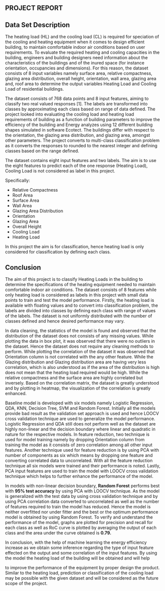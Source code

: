 ## PROJECT REPORT

## Data Set Description

The heating load (HL) and the cooling load (CL) is required for speciation of the cooling and
heating equipment when it comes to design efficient building, to maintain comfortable indoor air
conditions based on user requirements. To evaluate the required heating and cooling capacities in
the building, engineers and building designers need information about the characteristics of the
buildings and of the inured space (for instance orientation, occupancies and dimensions). For this
reason, the dataset consists of 8 input variables namely surface area, relative compactness, glazing
area distribution, overall height, orientation, wall area, glazing area and, roof area to determine the
output variables Heating Load and Cooling Load of residential buildings.

The dataset consists of 768 data points and 8 input features, aiming to classify two real valued
responses [1]. The labels are transformed into classes by approximating each class based on range
of data defined. The project looked into evaluating the cooling load and heating load requirements
of building as a function of building parameters to improve the efficiency of the building and
Energy analyzes using 12 different building shapes simulated in software Ecotect. The buildings
differ with respect to the orientation, the glazing area distribution, and glazing area, amongst other
parameters. The project converts to multi-class classification problem as it converts the responses
to rounded to the nearest integer and defining classes based on the range defined.

The dataset contains eight input features and two labels. The aim is to use the eight features to
predict each of the one response (Heating Load), Cooling Load is not considered as label in this
project.

Specifically:

- Relative Compactness
- Roof Area
- Surface Area
- Wall Area
- Glazing Area Distribution
- Orientation
- Glazing Area
- Overall Height
- Cooling Load
- Heating Load

In this project the aim is for classification, hence heating load is only considered for classification
by defining each class.


## Conclusion

The aim of this project is to classify Heating Loads in the building to determine the specifications
of the heating equipment needed to maintain comfortable indoor air conditions. The dataset
consists of 8 features while only heating load is considered as labels in this project with small data
points to train and test the model performance. Firstly, the heating load is available with floating
values and to convert into classification problem, the labels are divided into classes by defining
each class with range of values of the labels. The dataset is not uniformly distributed with the
number of classes defined and hence desired performance may vary.

In data cleaning, the statistics of the model is found and observed that the distribution of the dataset
does not consists of any missing values. While plotting the data in box plot, it was observed that
there were no outliers in the dataset. Hence the dataset does not require any cleaning methods to
perform. While plotting the correlation of the dataset it was observed that Orientation column is
not correlated with the any other feature. While the Glazing distribution and Glazing distribution
area are having very less correlation, which is also understood as if the area of the distribution is
high does not mean that the heating load required would be high. While the relative compactness
and the surface area are highly correlated but inversely. Based on the correlation matrix, the dataset
is greatly understood and by plotting in heatmap, the visualization of the correlation is greatly
enhanced.

Baseline model is developed with six models namely Logistic Regression, QDA, KNN, Decision
Tree, SVM and Random Forest. Initially all the models provide bad result as the validation set
approach is used and hence LOOCV cross validation technique are used to generalize the model
performance. Logistic Regression and QDA still does not perform well as the dataset are highly
non-linear and the decision boundary where linear and quadratic in nature for the respective
models. In feature reduction, two technique is used for model training namely by dropping
Orientation column from training the model as it consists of zero correlation among all other input
features. Another technique used for feature reduction is by using PCA with number of
components as six which means by dropping one feature and converting correlated data to
uncorrelated. With all the feature reduction technique all six models were trained and their
performance is noted. Lastly, PCA input features are used to train the model with LOOCV cross
validation technique which helps to further enhance the performance of the model.

In models with non-linear decision boundary, **Random Forest** performs best with **95% test
accuracy** by using PCA with LOOCV technique. As the model is generalized with the test data
by using cross validation technique and by using PCA correlation data converted to uncorrelated
as well as the number of features required to train the model has reduced. Hence the model is
neither overfitted nor under fitter and the best or the optimum performance model is obtained by
using Random Forest. To verify and understand the performance of the model, graphs are plotted
for precision and recall for each class as well as RoC curve is plotted by averaging the output of
each class and the area under the curve obtained is **0.79.**

In conclusion, with the help of machine learning the energy efficiency increase as we obtain some
inference regarding the type of input feature effected on the output and some correlation of the
input features. By using the model the heating load of the building will be obtained and will help


to improve the performance of the equipment by proper design the product. Similar to the heating
load, prediction or classification of the cooling load may be possible with the given dataset and
will be considered as the future scope of the project.
